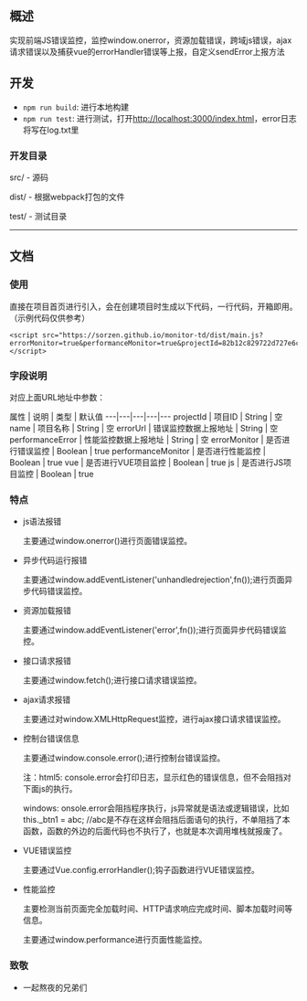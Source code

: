 ## 概述
实现前端JS错误监控，监控window.onerror，资源加载错误，跨域js错误，ajax请求错误以及捕获vue的errorHandler错误等上报，自定义sendError上报方法

## 开发

*   `npm run build`: 进行本地构建
*   `npm run test`: 进行测试，打开[http://localhost:3000/index.html](http://localhost:3000/index.html)，error日志将写在log.txt里

### 开发目录
src/ - 源码

dist/ - 根据webpack打包的文件

test/ - 测试目录


--------------------------------------------------------------------------------------------

## 文档

### 使用

直接在项目首页进行引入，会在创建项目时生成以下代码，一行代码，开箱即用。（示例代码仅供参考）
```
<script src="https://sorzen.github.io/monitor-td/dist/main.js?errorMonitor=true&performanceMonitor=true&projectId=82b12c829722d727e6ca40b8aa166e43&name=test&errorUrl=http://172.30.104.166:8038/api/errors&performanceError=http://172.30.104.166:8038/api/performance&vue=true&js=true"></script>
```

### 字段说明

对应上面URL地址中参数：

属性 | 说明 | 类型 | 默认值
---|---|---|---|---
projectId | 项目ID | String | 空
name | 项目名称 | String | 空
errorUrl | 错误监控数据上报地址 | String | 空
performanceError | 性能监控数据上报地址 | String | 空
errorMonitor | 是否进行错误监控 | Boolean | true
performanceMonitor | 是否进行性能监控 | Boolean | true
vue | 是否进行VUE项目监控 | Boolean | true
js | 是否进行JS项目监控 | Boolean | true


### 特点

- js语法报错

    主要通过window.onerror()进行页面错误监控。
- 异步代码运行报错

    主要通过window.addEventListener('unhandledrejection',fn());进行页面异步代码错误监控。
    
- 资源加载报错

    主要通过window.addEventListener('error',fn());进行页面异步代码错误监控。
    
- 接口请求报错

    主要通过window.fetch();进行接口请求错误监控。

- ajax请求报错
    
    主要通过对window.XMLHttpRequest监控，进行ajax接口请求错误监控。

- 控制台错误信息
  
    主要通过window.console.error();进行控制台错误监控。

    注：html5: console.error会打印日志，显示红色的错误信息，但不会阻挡对下面js的执行。

    windows: onsole.error会阻挡程序执行，js异常就是语法或逻辑错误，比如 this._btn1 = abc; //abc是不存在这样会阻挡后面语句的执行，不单阻挡了本函数，函数的外边的后面代码也不执行了，也就是本次调用堆栈就报废了。


- VUE错误监控
    
    主要通过Vue.config.errorHandler();钩子函数进行VUE错误监控。
    
- 性能监控

    主要检测当前页面完全加载时间、HTTP请求响应完成时间、脚本加载时间等信息。
    
    主要通过window.performance进行页面性能监控。
    
### 致敬

-  一起熬夜的兄弟们
